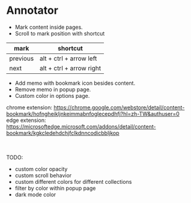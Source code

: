 # Annotator

* Mark content inside pages.
* Scroll to mark position with shortcut

mark | shortcut |
---------|----------
 previous | alt + ctrl + arrow left |
 next | alt + ctrl + arrow right |

* Add memo with bookmark icon besides content.
* Remove memo in popup page.
* Custom color in options page.

chrome extension: https://chrome.google.com/webstore/detail/content-bookmark/hofngheikljnkeimmabnfoglecepdhfj?hl=zh-TW&authuser=0<br>
edge extension: https://microsoftedge.microsoft.com/addons/detail/content-bookmark/kgkcledehdchjfclkdnncodicbbljkop

<br>
<br>
TODO:

* custom color opacity
* custom scroll behavior
* custom different colors for different collections
* filter by color within popup page
* dark mode color

